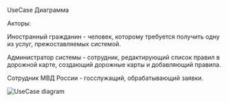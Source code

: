UseCase Диаграмма

Акторы:

Иностранный гражданин - человек, которому требуется получить одну из услуг, прежоставляемых системой.

Администратор системы - сотрудник, редактирующий список правил в дорожной карте, создающий дорожные карты и добавляющий правила.

Сотрудник МВД России - госслужащий, обрабатывающий заявки.

![UseCase diagram](https://github.com/user-attachments/assets/b33c5756-bbaa-4454-a993-731df5c57f11)
